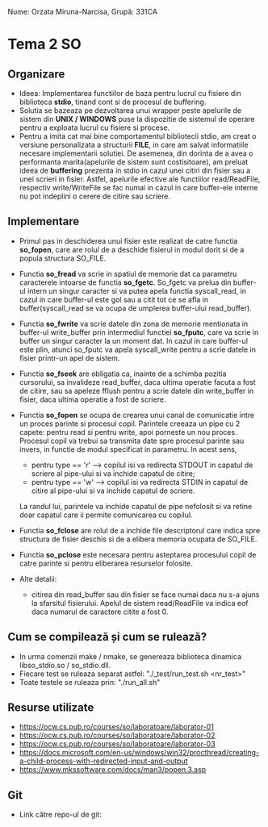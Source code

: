 Nume: Orzata Miruna-Narcisa,
Grupă: 331CA

# Tema 2 SO

Organizare
-
* Ideea: Implementarea functiilor de baza pentru lucrul cu fisiere din biblioteca **stdio**, tinand cont si de procesul de buffering.
* Solutia se bazeaza pe dezvoltarea unui wrapper peste apelurile de sistem din **UNIX / WINDOWS** puse la dispozitie de sistemul de operare pentru a exploata lucrul cu fisiere si procese.
* Pentru a imita cat mai bine comportamentul bibliotecii stdio, am creat o versiune personalizata a structurii **FILE**, in care am salvat informatiile necesare implementarii solutiei. De asemenea, din dorinta de a avea o performanta marita(apelurile de sistem sunt costisitoare), am preluat ideea de **buffering** prezenta in stdio in cazul unei citiri din fisier sau a unei scrieri in fisier. Astfel, apelurile efective ale functiilor read/ReadFile, respectiv write/WriteFile se fac numai in cazul in care buffer-ele interne nu pot indeplini o cerere de citire sau scriere.


Implementare
-
* Primul pas in deschiderea unui fisier este realizat de catre functia **so_fopen**, care are rolul de a deschide fisierul in modul dorit si de a popula structura SO_FILE.
* Functia **so_fread** va scrie in spatiul de memorie dat ca parametru caracterele intoarse de functia **so_fgetc**. So_fgetc va prelua din buffer-ul intern un singur caracter si va putea apela functia syscall_read, in cazul in care buffer-ul este gol sau a citit tot ce se afla in buffer(syscall_read se va ocupa de umplerea buffer-ului read_buffer).
* Functia **so_fwrite** va scrie datele din zona de memorie mentionata in buffer-ul write_buffer prin intermediul functiei **so_fputc**, care va scrie in buffer un singur caracter la un moment dat. In cazul in care buffer-ul este plin, atunci so_fputc va apela syscall_write pentru a scrie datele in fisier printr-un apel de sistem.
* Functia **so_fseek** are obligatia ca, inainte de a schimba pozitia cursorului, sa invalideze read_buffer, daca ultima operatie facuta a fost de citire, sau sa apeleze fflush pentru a scrie datele din write_buffer in fisier, daca ultima operatie a fost de scriere.
* Functia **so_fopen** se ocupa de crearea unui canal de comunicatie intre un proces parinte si procesul copil. Parintele creeaza un pipe cu 2 capete: pentru read si pentru write, apoi porneste un nou proces. Procesul copil va trebui sa transmita date spre procesul parinte sau invers, in functie de modul specificat in parametru.
In acest sens,
    * pentru type == 'r' --> copilul isi va redirecta STDOUT in capatul de scriere al pipe-ului si va inchide capatul de citire;
    * pentru type == 'w' --> copilul isi va redirecta STDIN in capatul de citire al pipe-ului si va inchide capatul de scriere.

    La randul lui, parintele va inchide capatul de pipe nefolosit si va retine doar capatul care ii permite comunicarea cu copilul.
* Functia **so_fclose** are rolul de a inchide file descriptorul care indica spre structura de fisier deschis si de a elibera memoria ocupata de SO_FILE.
* Functia **so_pclose** este necesara pentru asteptarea procesului copil de catre parinte si pentru eliberarea resurselor folosite.
    
* Alte detalii:
    * citirea din read_buffer sau din fisier se face numai daca nu s-a ajuns la sfarsitul fisierului. Apelul de sistem read/ReadFile va indica eof daca numarul de caractere citite a fost 0.

Cum se compilează și cum se rulează?
-
* In urma comenzii make / nmake, se genereaza biblioteca dinamica libso_stdio.so / so_stdio.dll.
* Fiecare test se ruleaza separat astfel: "./_test/run_test.sh <nr_test>"
* Toate testele se ruleaza prin: "./run_all.sh"

Resurse utilizate
-
* https://ocw.cs.pub.ro/courses/so/laboratoare/laborator-01
* https://ocw.cs.pub.ro/courses/so/laboratoare/laborator-02
* https://ocw.cs.pub.ro/courses/so/laboratoare/laborator-03
* https://docs.microsoft.com/en-us/windows/win32/procthread/creating-a-child-process-with-redirected-input-and-output
* https://www.mkssoftware.com/docs/man3/popen.3.asp

Git
-
* Link către repo-ul de git: